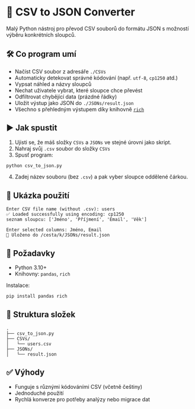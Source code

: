 # 🧩 CSV to JSON Converter

Malý Python nástroj pro převod CSV souborů do formátu JSON s možností výběru konkrétních sloupců.

## 🛠 Co program umí

- Načíst CSV soubor z adresáře `./CSVs`
- Automaticky detekovat správné kódování (např. `utf-8`, `cp1250` atd.)
- Vypsat náhled a názvy sloupců
- Nechat uživatele vybrat, které sloupce chce převést
- Odfiltrovat chybějící data (prázdné řádky)
- Uložit výstup jako JSON do `./JSONs/result.json`
- Všechno s přehledným výstupem díky knihovně [`rich`](https://github.com/Textualize/rich)

## ▶️ Jak spustit

1. Ujisti se, že máš složky `CSVs` a `JSONs` ve stejné úrovni jako skript.
2. Nahraj svůj `.csv` soubor do složky `CSVs`
3. Spusť program:

```bash
python csv_to_json.py
```

4. Zadej název souboru (bez `.csv`) a pak vyber sloupce oddělené čárkou.

## 🧩 Ukázka použití

```text
Enter CSV file name (without .csv): users
✅ Loaded successfully using encoding: cp1250
seznam sloupcu: ['Jméno', 'Příjmení', 'Email', 'Věk']

Enter selected columns: Jméno, Email
💾 Uloženo do /cesta/k/JSONs/result.json
```

## 🐍 Požadavky

- Python 3.10+
- Knihovny: `pandas`, `rich`

Instalace:

```bash
pip install pandas rich
```

## 📁 Struktura složek

```
.
├── csv_to_json.py
├── CSVs/
│   └── users.csv
├── JSONs/
│   └── result.json
```

## ✅ Výhody

- Funguje s různými kódováními CSV (včetně češtiny)
- Jednoduché použití
- Rychlá konverze pro potřeby analýzy nebo migrace dat

